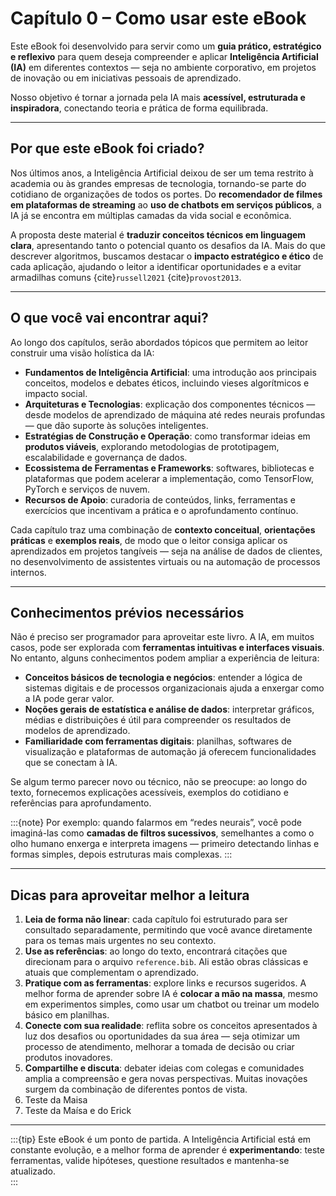 # Capítulo 0 – Como usar este eBook 

Este eBook foi desenvolvido para servir como um **guia prático, estratégico e reflexivo** para quem deseja compreender e aplicar **Inteligência Artificial (IA)** em diferentes contextos — seja no ambiente corporativo, em projetos de inovação ou em iniciativas pessoais de aprendizado.  

Nosso objetivo é tornar a jornada pela IA mais **acessível, estruturada e inspiradora**, conectando teoria e prática de forma equilibrada.  

---

## Por que este eBook foi criado?

Nos últimos anos, a Inteligência Artificial deixou de ser um tema restrito à academia ou às grandes empresas de tecnologia, tornando-se parte do cotidiano de organizações de todos os portes. Do **recomendador de filmes em plataformas de streaming** ao **uso de chatbots em serviços públicos**, a IA já se encontra em múltiplas camadas da vida social e econômica.  

A proposta deste material é **traduzir conceitos técnicos em linguagem clara**, apresentando tanto o potencial quanto os desafios da IA. Mais do que descrever algoritmos, buscamos destacar o **impacto estratégico e ético** de cada aplicação, ajudando o leitor a identificar oportunidades e a evitar armadilhas comuns {cite}`russell2021` {cite}`provost2013`.  

---

## O que você vai encontrar aqui?

Ao longo dos capítulos, serão abordados tópicos que permitem ao leitor construir uma visão holística da IA:

- **Fundamentos de Inteligência Artificial**: uma introdução aos principais conceitos, modelos e debates éticos, incluindo vieses algorítmicos e impacto social.  
- **Arquiteturas e Tecnologias**: explicação dos componentes técnicos — desde modelos de aprendizado de máquina até redes neurais profundas — que dão suporte às soluções inteligentes.  
- **Estratégias de Construção e Operação**: como transformar ideias em **produtos viáveis**, explorando metodologias de prototipagem, escalabilidade e governança de dados.  
- **Ecossistema de Ferramentas e Frameworks**: softwares, bibliotecas e plataformas que podem acelerar a implementação, como TensorFlow, PyTorch e serviços de nuvem.  
- **Recursos de Apoio**: curadoria de conteúdos, links, ferramentas e exercícios que incentivam a prática e o aprofundamento contínuo.  

Cada capítulo traz uma combinação de **contexto conceitual**, **orientações práticas** e **exemplos reais**, de modo que o leitor consiga aplicar os aprendizados em projetos tangíveis — seja na análise de dados de clientes, no desenvolvimento de assistentes virtuais ou na automação de processos internos.  

---

## Conhecimentos prévios necessários

Não é preciso ser programador para aproveitar este livro. A IA, em muitos casos, pode ser explorada com **ferramentas intuitivas e interfaces visuais**. No entanto, alguns conhecimentos podem ampliar a experiência de leitura:  

- **Conceitos básicos de tecnologia e negócios**: entender a lógica de sistemas digitais e de processos organizacionais ajuda a enxergar como a IA pode gerar valor.  
- **Noções gerais de estatística e análise de dados**: interpretar gráficos, médias e distribuições é útil para compreender os resultados de modelos de aprendizado.  
- **Familiaridade com ferramentas digitais**: planilhas, softwares de visualização e plataformas de automação já oferecem funcionalidades que se conectam à IA.  

Se algum termo parecer novo ou técnico, não se preocupe: ao longo do texto, fornecemos explicações acessíveis, exemplos do cotidiano e referências para aprofundamento.  

:::{note}
Por exemplo: quando falarmos em “redes neurais”, você pode imaginá-las como **camadas de filtros sucessivos**, semelhantes a como o olho humano enxerga e interpreta imagens — primeiro detectando linhas e formas simples, depois estruturas mais complexas.
:::

---

## Dicas para aproveitar melhor a leitura

1. **Leia de forma não linear**: cada capítulo foi estruturado para ser consultado separadamente, permitindo que você avance diretamente para os temas mais urgentes no seu contexto.  
2. **Use as referências**: ao longo do texto, encontrará citações que direcionam para o arquivo `reference.bib`. Ali estão obras clássicas e atuais que complementam o aprendizado.  
3. **Pratique com as ferramentas**: explore links e recursos sugeridos. A melhor forma de aprender sobre IA é **colocar a mão na massa**, mesmo em experimentos simples, como usar um chatbot ou treinar um modelo básico em planilhas.  
4. **Conecte com sua realidade**: reflita sobre os conceitos apresentados à luz dos desafios ou oportunidades da sua área — seja otimizar um processo de atendimento, melhorar a tomada de decisão ou criar produtos inovadores.  
5. **Compartilhe e discuta**: debater ideias com colegas e comunidades amplia a compreensão e gera novas perspectivas. Muitas inovações surgem da combinação de diferentes pontos de vista.  
6. Teste da Maisa
7. Teste da Maísa e do Erick
---

:::{tip}
Este eBook é um ponto de partida. A Inteligência Artificial está em constante evolução, e a melhor forma de aprender é **experimentando**: teste ferramentas, valide hipóteses, questione resultados e mantenha-se atualizado.  
:::
